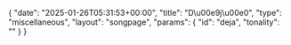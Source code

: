 {
    "date": "2025-01-26T05:31:53+00:00",
    "title": "D\u00e9j\u00e0",
    "type": "miscellaneous",
    "layout": "songpage",
    "params": {
        "id": "deja",
        "tonality": ""
    }
}